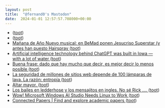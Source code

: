 ```yaml
---
layout: post
title:  "@fernand0's Mastodon"
date:  2024-01-01 12:57:57.708000+00:00
---
```

*  [ ](https://mastodon.la/@oscoder) ([toot](https://mastodon.social/@fernand0/111680807089286350))
*  [ ](https://mastodon.social/users/fernand0/statuses/111680763589111756/activity) ([toot](https://mastodon.social/users/fernand0/statuses/111680763589111756/activity))
*  [Mañana de Año Nuevo musical: en BeMad ponen Jesucriso Superstar (y antes han puesto Hairspray ](https://mastodon.social/@fernand0/111680758269790395) ([toot](https://mastodon.social/@fernand0/111680758269790395))
*  [Artificial intelligence technology behind ChatGPT was built in Iowa — with a lot of water ](https://apnews.com/article/chatgpt-gpt4-iowa-ai-water-consumption-microsoft-f551fde98083d17a7e8d904f8be822c) ([toot](https://mastodon.social/@fernand0/111680683547677943))
*  [Buena frase: dado que hay mucho que decir, es mejor decir lo menos posible ](https://mastodon.social/@fernand0/111680675072534800) ([toot](https://mastodon.social/@fernand0/111680675072534800))
*  [La seguridad de millones de sitios web depende de 100 lámparas de lava. La razón: entropía ](https://www.xataka.com/servicios/seguridad-millones-sitios-web-depende-100-lamparas-lava-razon-entropi) ([toot](https://mastodon.social/@fernand0/111680493536929511))
*  [Altar mayor. ](https://www.flickr.com/photos/fernand0/53419974193) ([toot](https://mastodon.social/@fernand0/111680378235360408))
*  [Los bailes en ledderhose y los mensajitos en ingles. No sé Rick ....  ](https://mastodon.social/tags/concierodea%C3%B1onuevo) ([toot](https://mastodon.social/@fernand0/111680374319818612))
*  [Wow! Microsoft Windows AI Studio Needs Linux to Work ](https://news.itsfoss.com/microsoft-windows-ai-studio-linux) ([toot](https://mastodon.social/@fernand0/111680152544126943))
*  [Connected Papers \| Find and explore academic papers ](https://www.connectedpapers.com/main/682effcfad70887c82ffc14a94fe01233f0feb4c/The-Semantic-Web/grap) ([toot](https://mastodon.social/@fernand0/111680056632837333))
